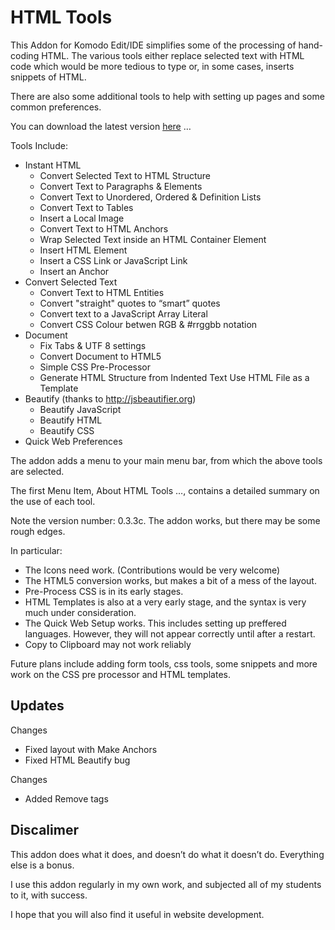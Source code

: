 HTML Tools
==========

This Addon for Komodo Edit/IDE simplifies some of the processing of hand-coding HTML.
The various tools either replace selected text with HTML code which would be more tedious to type or, in some cases, inserts snippets of HTML.

There are also some additional tools to help with setting up pages and some common preferences.

You can download the latest version [here](http://komodoide.com/resources/addons/manngo--htmltools) …



Tools Include:

* Instant HTML
	* Convert Selected Text to HTML Structure
	* Convert Text to Paragraphs & Elements
	* Convert Text to Unordered, Ordered & Definition Lists
	* Convert Text to Tables
	* Insert a Local Image
	* Convert Text to HTML Anchors
	* Wrap Selected Text inside an HTML Container Element
	* Insert HTML Element
	* Insert a CSS Link or JavaScript Link
	* Insert an Anchor
* Convert Selected Text
	* Convert Text to HTML Entities
	* Convert "straight" quotes to “smart” quotes
	* Convert text to a JavaScript Array Literal
	* Convert CSS Colour betwen RGB & #rrggbb notation
* Document
	* Fix Tabs & UTF 8 settings
	* Convert Document to HTML5
	* Simple CSS Pre-Processor
	* Generate HTML Structure from Indented Text
    Use HTML File as a Template
* Beautify (thanks to http://jsbeautifier.org)
	* Beautify JavaScript
	* Beautify HTML
	* Beautify CSS
* Quick Web Preferences

The addon adds a menu to your main menu bar, from which the above tools are selected.

The first Menu Item, About HTML Tools …, contains a detailed summary on the use of each tool.

Note the version number: 0.3.3c. The addon works, but there may be some rough edges.

In particular:

* The Icons need work. (Contributions would be very welcome)
* The HTML5 conversion works, but makes a bit of a mess of the layout.
* Pre-Process CSS is in its early stages.
* HTML Templates is also at a very early stage, and the syntax is very much under consideration.
* The Quick Web Setup works. This includes setting up preffered languages. However, they will not appear correctly until after a restart.
* Copy to Clipboard may not work reliably

Future plans include adding form tools, css tools, some snippets and more work on the CSS pre processor and HTML templates.

Updates
-------

Changes

*	Fixed layout with Make Anchors
*	Fixed HTML Beautify bug

Changes

*	Added Remove tags


Discalimer
----------

This addon does what it does, and doesn’t do what it doesn’t do.
Everything else is a bonus.

I use this addon regularly in my own work, and subjected all of my students to it, with success.

I hope that you will also find it useful in website development.
